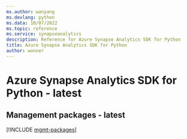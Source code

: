 ```yaml
---
ms.author: wanyang
ms.devlang: python
ms.data: 10/07/2022
ms.topic: reference
ms.service: synapseanalytics
description: Reference for Azure Synapse Analytics SDK for Python
title: Azure Synapse Analytics SDK for Python
author: wonner
---
```

# Azure Synapse Analytics SDK for Python - latest

## Management packages - latest
[!INCLUDE [mgmt-packages](synapse-analytics-mgmt-index.md)]